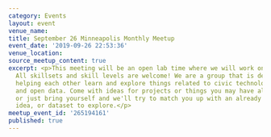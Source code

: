 ```yaml
---
category: Events
layout: event
venue_name:
title: September 26 Minneapolis Monthly Meetup
event_date: '2019-09-26 22:53:36'
venue_location:
source_meetup_content: true
excerpt: <p>This meeting will be an open lab time where we will work on projects.
  All skillsets and skill levels are welcome! We are a group that is dedicated to
  helping each other learn and explore things related to civic technology, open government,
  and open data. Come with ideas for projects or things you may have already started,
  or just bring yourself and we'll try to match you up with an already existing project,
  idea, or dataset to explore.</p>
meetup_event_id: '265194161'
published: true
---
```

